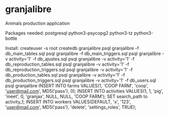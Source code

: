 # granjalibre
Animals production application

Packages needed:
  postgresql python3-psycopg2 python3-tz python3-bottle

Install:
  createuser -s root
  createdb granjalibre
  psql granjalibre -f db_main_tables.sql
  psql granjalibre -f db_main_triggers.sql
  psql granjalibre -v activity='1' -f db_ajustes.sql
  psql granjalibre -v activity='1' -f db_reproduction_tables.sql
  psql granjalibre -v activity='1' -f db_reproduction_triggers.sql
  psql granjalibre -v activity='1' -f db_production_tables.sql
  psql granjalibre -v activity='1' -f db_production_triggers.sql
  psql granjalibre -v activity='1' -f db_users.sql
  psql granjalibre
    INSERT INTO farms VALUES(1, 'COOP FARM', 'coop', 'user@mail.com', MD5('pass'), 0);
    INSERT INTO activities VALUES(1, 1, 'pig', 'meet', 0, 'granjax', NULL, NULL, 'COOP FARM');
    SET search_path to activity_1;
    INSERT INTO workers VALUES(DEFAULT, 'x', '123', 'user@mail.com', MD5('pass'),
                               'delete', 'settings_roles', TRUE);
